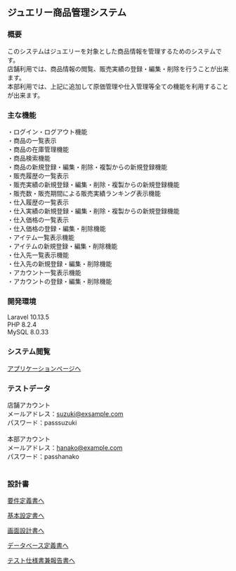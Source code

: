  ## ジュエリー商品管理システム
 
### 概要 
このシステムはジュエリーを対象とした商品情報を管理するためのシステムです。 <br>
店舗利用では、商品情報の閲覧、販売実績の登録・編集・削除を行うことが出来ます。 <br>
本部利用では、上記に追加して原価管理や仕入管理等全ての機能を利用することが出来ます。 <br>

### 主な機能
・ログイン・ログアウト機能 <br>
・商品の一覧表示 <br>
・商品の在庫管理機能 <br>
・商品検索機能 <br>
・商品の新規登録・編集・削除・複製からの新規登録機能 <br>
・販売履歴の一覧表示<br>
・販売実績の新規登録・編集・削除・複製からの新規登録機能 <br>
・販売数・販売期間による販売実績ランキング表示機能 <br>
・仕入履歴の一覧表示<br>
・仕入実績の新規登録・編集・削除・複製からの新規登録機能 <br>
・仕入価格の一覧表示 <br>
・仕入価格の登録・編集・削除機能<br>
・アイテム一覧表示機能 <br>
・アイテムの新規登録・編集・削除機能 <br>
・仕入先一覧表示機能 <br>
・仕入先の新規登録・編集・削除機能 <br>
・アカウント一覧表示機能 <br>
・アカウントの登録・編集・削除機能 <br>

### 開発環境
Laravel 10.13.5<br>
PHP 8.2.4<br>
MySQL 8.0.33<br>

### システム閲覧
[アプリケーションページへ](https://jewelry-product-management-e330d1ecbb63.herokuapp.com/login) <br>

 ### テストデータ
 店舗アカウント<br>
メールアドレス：suzuki@exsample.com<br>
パスワード：passsuzuki<br>
<br>
 本部アカウント<br>
 メールアドレス：hanako@example.com<br>
 パスワード：passhanako<br>
  <br>

  ### 設計書
[要件定義書へ](https://docs.google.com/spreadsheets/d/1MeVT5cFsah50Wjga1CYKea-lqT_jyC0Y/edit?usp=drive_link&ouid=108485214149000783490&rtpof=true&sd=true) <br>

[基本設定書へ](https://docs.google.com/spreadsheets/d/10_lEbWIfzfzfDTbiZ3IyBJc4S6wWNR-M/edit?usp=drive_link&ouid=108485214149000783490&rtpof=true&sd=true) <br>

[画面設計書へ](https://docs.google.com/spreadsheets/d/1ls85ZL-ImfFuPhX2PHPLkhNFJE6O5Rh0/edit?usp=drive_link&ouid=108485214149000783490&rtpof=true&sd=true) <br>

[データベース定義書へ](https://docs.google.com/spreadsheets/d/1HdbZCDmowY-ADKmObGLty-DFVwwbPK0m/edit?usp=drive_link&ouid=108485214149000783490&rtpof=true&sd=true) <br>

[テスト仕様書兼報告書へ](https://docs.google.com/spreadsheets/d/16VxNq75FlMKp4HlZ80OcLO7g5ajFtIQ0/edit?usp=drive_link&ouid=108485214149000783490&rtpof=true&sd=true) <br>







